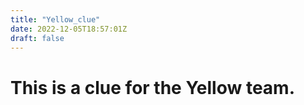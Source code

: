 ```yaml
---
title: "Yellow_clue"
date: 2022-12-05T18:57:01Z
draft: false
---
```


# This is a clue for the Yellow team.